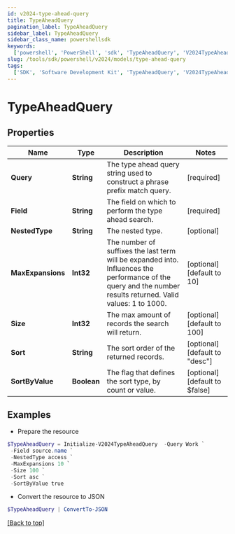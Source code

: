 ```yaml
---
id: v2024-type-ahead-query
title: TypeAheadQuery
pagination_label: TypeAheadQuery
sidebar_label: TypeAheadQuery
sidebar_class_name: powershellsdk
keywords:
  ['powershell', 'PowerShell', 'sdk', 'TypeAheadQuery', 'V2024TypeAheadQuery']
slug: /tools/sdk/powershell/v2024/models/type-ahead-query
tags:
  ['SDK', 'Software Development Kit', 'TypeAheadQuery', 'V2024TypeAheadQuery']
---
```


# TypeAheadQuery

## Properties

| Name | Type | Description | Notes |
| --- | --- | --- | --- |
| **Query** | **String** | The type ahead query string used to construct a phrase prefix match query. | [required] |
| **Field** | **String** | The field on which to perform the type ahead search. | [required] |
| **NestedType** | **String** | The nested type. | [optional] |
| **MaxExpansions** | **Int32** | The number of suffixes the last term will be expanded into. Influences the performance of the query and the number results returned. Valid values: 1 to 1000. | [optional] [default to 10] |
| **Size** | **Int32** | The max amount of records the search will return. | [optional] [default to 100] |
| **Sort** | **String** | The sort order of the returned records. | [optional] [default to "desc"] |
| **SortByValue** | **Boolean** | The flag that defines the sort type, by count or value. | [optional] [default to $false] |

## Examples

- Prepare the resource

```powershell
$TypeAheadQuery = Initialize-V2024TypeAheadQuery  -Query Work `
 -Field source.name `
 -NestedType access `
 -MaxExpansions 10 `
 -Size 100 `
 -Sort asc `
 -SortByValue true
```

- Convert the resource to JSON

```powershell
$TypeAheadQuery | ConvertTo-JSON
```

[[Back to top]](#)
